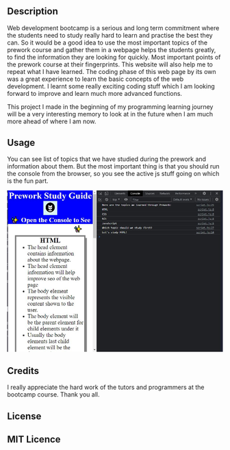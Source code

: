 # <Prework Study Guide Homepage>

## Description
Web development bootcamp is a serious and long term commitment where the students need to study really hard to learn and practise the best they can. So it would be a good idea to use the most important topics of the prework course and gather them in a webpage helps the students greatly, to find the information they are looking for quickly. Most important points of the prework course at their fingerprints. This website will also help me to repeat what I have learned.
The coding phase of this web page by its own was a great experience to learn the basic concepts of the web development. I learnt some really exciting coding stuff which I am looking forward to improve and learn much more advanced functions. 

This project I made in the beginning of my programming learning journey will be a very interesting memory to look at in the future when I am much more ahead of where I am now. 



## Usage
You can see list of topics that we have studied during the prework and information about them. 
But the most important thing is that you should run the console from the browser, so you see the active js stuff going on which is the fun part. 

![Screenshot of the Web App](assets/screenshot.jpg)


## Credits

I really appreciate the hard work of the tutors and programmers at the bootcamp course. 
Thank you all. 

## License

MIT Licence
---
 
